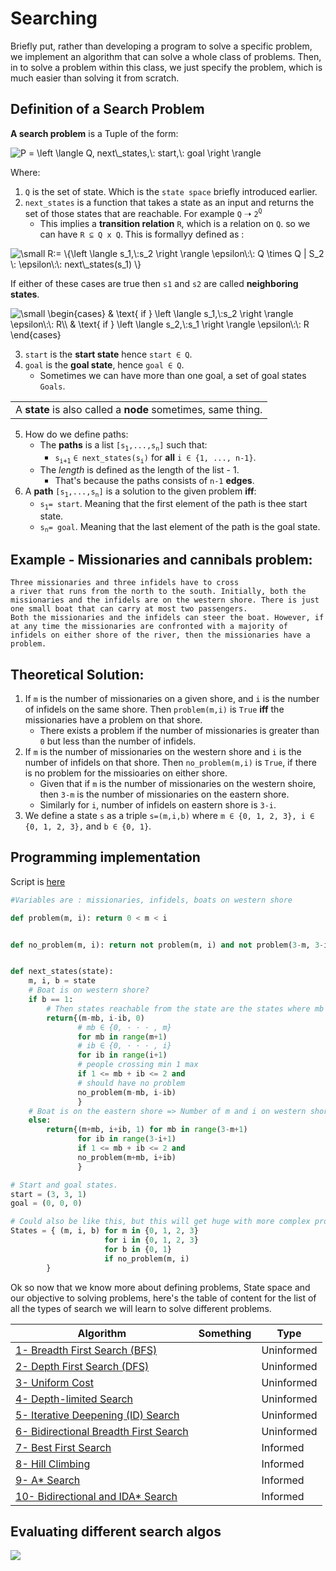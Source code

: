 # Searching
Briefly put, rather than developing a program to solve a specific problem, we implement an algorithm that can solve a whole class of problems. Then, in to solve a problem within this class, we just specify the problem, which is much easier than solving it from scratch.

## Definition of a Search Problem
**A search problem** is a Tuple of the form:

<img src="https://latex.codecogs.com/png.latex?\dpi{150}&space;\bg_black&space;P&space;=&space;\left&space;\langle&space;Q,&space;next\_states,\:&space;start,\:&space;goal&space;\right&space;\rangle" title="P = \left \langle Q, next\_states,\: start,\: goal \right \rangle" />

Where:
1. `Q` is the set of state. Which is the `state space` briefly introduced earlier.
2. `next_states` is a function that takes a state as an input and returns the set of those states that are reachable. For example `Q` &#10141; `2`<sup>`Q`</sup>
   - This implies a **transition relation** `R`, which is a relation on `Q`. so we can have `R ⊆ Q x Q`. This is formallyy defined as :

<img src="https://latex.codecogs.com/png.latex?\dpi{150}&space;\bg_black&space;\small&space;R:=&space;\{\left&space;\langle&space;s_1,\:s_2&space;\right&space;\rangle&space;\epsilon\:\:&space;Q&space;\times&space;Q&space;|&space;S_2&space;\:&space;\epsilon\:\:&space;next\_states(s_1)&space;\}" title="\small R:= \{\left \langle s_1,\:s_2 \right \rangle \epsilon\:\: Q \times Q | S_2 \: \epsilon\:\: next\_states(s_1) \}" />

If either of these cases are true then `s1` and `s2` are called **neighboring states**.

<img src="https://latex.codecogs.com/png.latex?\dpi{150}&space;\bg_black&space;\small&space;\begin{cases}&space;&&space;\text{&space;if&space;}&space;\left&space;\langle&space;s_1,\:s_2&space;\right&space;\rangle&space;\epsilon\:\:&space;R\\&space;&&space;\text{&space;if&space;}&space;\left&space;\langle&space;s_2,\:s_1&space;\right&space;\rangle&space;\epsilon\:\:&space;R&space;\end{cases}" title="\small \begin{cases} & \text{ if } \left \langle s_1,\:s_2 \right \rangle \epsilon\:\: R\\ & \text{ if } \left \langle s_2,\:s_1 \right \rangle \epsilon\:\: R \end{cases}" />

3. `start` is the **start state** hence `start ∈ Q`.
4. `goal` is the **goal state**, hence `goal ∈ Q`.
   - Sometimes we can have more than one goal, a set of goal states `Goals`.

<table><tr><td>A <b>state</b> is also called a <b>node</b> sometimes, same thing.</td></tr></table>

5. How do we define paths:
   - The **paths** is a list `[s`<sub>`1`</sub>`,...,s`<sub>`n`</sub>`]` such that:
     -  `s`<sub>`i+1`</sub> `∈ next_states(s`<sub>`i`</sub>`)` for **all** `i ∈ {1, ..., n-1}`.
   - The *length* is defined as the length of the list - 1.
     - That's because the paths consists of `n-1` **edges**.
6. A **path** `[s`<sub>`1`</sub>`,...,s`<sub>`n`</sub>`]`  is a solution to the given problem **iff**:
   - `s`<sub>`1`</sub>`= start`. Meaning that the first element of the path is thee start state.
   - `s`<sub>`n`</sub>`= goal`. Meaning that the last element of the path is the goal state.
## Example - Missionaries and cannibals problem:

```
Three missionaries and three infidels have to cross
a river that runs from the north to the south. Initially, both the missionaries and the infidels are on the western shore. There is just one small boat that can carry at most two passengers.
Both the missionaries and the infidels can steer the boat. However, if at any time the missionaries are confronted with a majority of infidels on either shore of the river, then the missionaries have a problem.
```

## Theoretical Solution:
1. If `m` is the number of missionaries on a given shore, and `i` is the number of infidels on the same shore. Then `problem(m,i)` is `True` **iff** the missionaries have a problem on that shore.
    - There exists a problem if the number of missionaries is greater than `0` but less than the number of infidels.
2. If `m` is the number of missionaries on the western shore and `i` is the number of infidels on that shore. Then `no_problem(m,i)` is `True`, if there is no problem for the missioaries on either shore.
   - Given that if `m` is the number of missionaries on the western shoire, then `3-m` is the number of missionaries on the eastern shore.
   - Similarly for `i`, number of infidels on eastern shore is `3-i`.
3. We define a state `s` as a triple `s=(m,i,b)` where `m ∈ {0, 1, 2, 3}, i ∈ {0, 1, 2, 3},` and `b ∈ {0, 1}`.


## Programming implementation
Script is [here](../472-Artifical_Intelligence/Scripts/1-Missionaries.py)
```py
#Variables are : missionaries, infidels, boats on western shore

def problem(m, i): return 0 < m < i


def no_problem(m, i): return not problem(m, i) and not problem(3-m, 3-i)


def next_states(state):
    m, i, b = state
    # Boat is on western shore?
    if b == 1:
        # Then states reachable from the state are the states where mb and ib cross the river so m-mb missionaries and i-ib infidels remain on the western shore.
        return{(m-mb, i-ib, 0)
               # mb ∈ {0, · · · , m}
               for mb in range(m+1)
               # ib ∈ {0, · · · , i}
               for ib in range(i+1)
               # people crossing min 1 max
               if 1 <= mb + ib <= 2 and
               # should have no problem
               no_problem(m-mb, i-ib)
               }
    # Boat is on the eastern shore => Number of m and i on western shore increased.
    else:
        return{(m+mb, i+ib, 1) for mb in range(3-m+1)
               for ib in range(3-i+1)
               if 1 <= mb + ib <= 2 and
               no_problem(m+mb, i+ib)
               }

# Start and goal states.
start = (3, 3, 1)
goal = (0, 0, 0)

# Could also be like this, but this will get huge with more complex problems.
States = { (m, i, b) for m in {0, 1, 2, 3}
                     for i in {0, 1, 2, 3}
                     for b in {0, 1}
                     if no_problem(m, i)
        }
```


Ok so now that we know more about defining problems, State space and our objective to solving problems, here's the table of content for the list of all the types of search we will learn to solve different problems.

|Algorithm| Something | Type|
|------------------|--------------------|----
|[1- Breadth First Search (BFS)](2.2-Breadth_First.md)| | Uninformed
|[2- Depth First Search (DFS)](2.3-Depth_First.md)| | Uninformed
|[3- Uniform Cost](2.4-Uniform_cost.md) || Uninformed
|[4- Depth-limited Search](2.5-Depth_limited.md)||Uninformed
|[5- Iterative Deepening (ID) Search](2.6-Iterative_Deepening.md)| | Uninformed
|[6- Bidirectional Breadth First Search](2.7-Bidirectional_BFS.md)|| Uninformed
|[7- Best First Search](2.8-Best-First.md)| | Informed
|[8- Hill Climbing](2.9-Hill_Climbing.md)|  | Informed
|[9- A* Search](2.10-A^.md)|  | Informed
|[10- Bidirectional and IDA* Search](2.11-A^_and_IDA^.md)|  | Informed

## Evaluating different search algos
<img src="https://i.imgur.com/Gi3CWG7.png">
